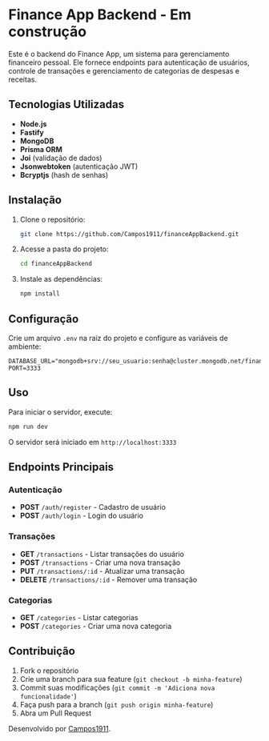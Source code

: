 # Finance App Backend - Em construção

Este é o backend do Finance App, um sistema para gerenciamento financeiro pessoal. Ele fornece endpoints para autenticação de usuários, controle de transações e gerenciamento de categorias de despesas e receitas.

## Tecnologias Utilizadas

- **Node.js**
- **Fastify**
- **MongoDB**
- **Prisma ORM**
- **Joi** (validação de dados)
- **Jsonwebtoken** (autenticação JWT)
- **Bcryptjs** (hash de senhas)

## Instalação

1. Clone o repositório:
   ```bash
   git clone https://github.com/Campos1911/financeAppBackend.git
   ```
2. Acesse a pasta do projeto:
   ```bash
   cd financeAppBackend
   ```
3. Instale as dependências:
   ```bash
   npm install
   ```

## Configuração

Crie um arquivo `.env` na raiz do projeto e configure as variáveis de ambiente:
```env
DATABASE_URL="mongodb+srv://seu_usuario:senha@cluster.mongodb.net/finance_db"
PORT=3333
```

## Uso

Para iniciar o servidor, execute:
```bash
npm run dev
```
O servidor será iniciado em `http://localhost:3333`

## Endpoints Principais

### Autenticação
- **POST** `/auth/register` - Cadastro de usuário
- **POST** `/auth/login` - Login do usuário

### Transações
- **GET** `/transactions` - Listar transações do usuário
- **POST** `/transactions` - Criar uma nova transação
- **PUT** `/transactions/:id` - Atualizar uma transação
- **DELETE** `/transactions/:id` - Remover uma transação

### Categorias
- **GET** `/categories` - Listar categorias
- **POST** `/categories` - Criar uma nova categoria

## Contribuição

1. Fork o repositório
2. Crie uma branch para sua feature (`git checkout -b minha-feature`)
3. Commit suas modificações (`git commit -m 'Adiciona nova funcionalidade'`)
4. Faça push para a branch (`git push origin minha-feature`)
5. Abra um Pull Request

Desenvolvido por [Campos1911](https://github.com/Campos1911).

